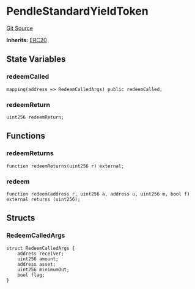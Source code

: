 # PendleStandardYieldToken
[Git Source](https://github.com/Swivel-Finance/illuminate/blob/29a4038ae0d0795d36640f068da3ac5c1dd43806/src/mocks/PendleStandardYieldToken.sol)

**Inherits:**
[ERC20](/src/mocks/ERC20.sol/contract.ERC20.md)


## State Variables
### redeemCalled

```solidity
mapping(address => RedeemCalledArgs) public redeemCalled;
```


### redeemReturn

```solidity
uint256 redeemReturn;
```


## Functions
### redeemReturns


```solidity
function redeemReturns(uint256 r) external;
```

### redeem


```solidity
function redeem(address r, uint256 a, address u, uint256 m, bool f) external returns (uint256);
```

## Structs
### RedeemCalledArgs

```solidity
struct RedeemCalledArgs {
    address receiver;
    uint256 amount;
    address asset;
    uint256 minimumOut;
    bool flag;
}
```

